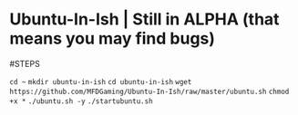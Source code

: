 # Ubuntu-In-Ish | Still in ALPHA (that means you may find bugs)

#STEPS

 `cd ~`
 `mkdir ubuntu-in-ish`
 `cd ubuntu-in-ish`
`wget https://github.com/MFDGaming/Ubuntu-In-Ish/raw/master/ubuntu.sh`
`chmod +x *`
`./ubuntu.sh -y`
  `./startubuntu.sh`
